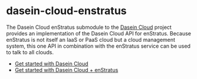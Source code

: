 dasein-cloud-enstratus
================

The Dasein Cloud enStratus submodule to the [Dasein Cloud](https://github.com/greese/dasein-cloud) project provides
an implementation of the Dasein Cloud API for enStratus. Because enStratus is not itself an IaaS or PaaS cloud but
a cloud management system, this one API in combination with the enStratus service can be used to talk to all clouds.

* [Get started with Dasein Cloud](https://github.com/dasein-cloud)
* [Get started with Dasein Cloud + enStratus](https://github.com/greese/dasein-cloud-enstratus/wiki)
